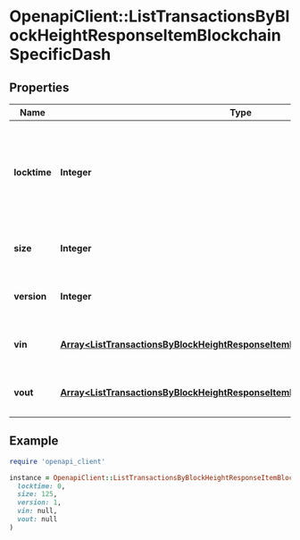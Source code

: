 # OpenapiClient::ListTransactionsByBlockHeightResponseItemBlockchainSpecificDash

## Properties

| Name | Type | Description | Notes |
| ---- | ---- | ----------- | ----- |
| **locktime** | **Integer** | Represents the time at which a particular transaction can be added to the blockchain. |  |
| **size** | **Integer** | Represents the total size of this transaction. |  |
| **version** | **Integer** | Represents transaction version number. |  |
| **vin** | [**Array&lt;ListTransactionsByBlockHeightResponseItemBlockchainSpecificDashVin&gt;**](ListTransactionsByBlockHeightResponseItemBlockchainSpecificDashVin.md) | Represents the transaction inputs. |  |
| **vout** | [**Array&lt;ListTransactionsByBlockHeightResponseItemBlockchainSpecificDashVout&gt;**](ListTransactionsByBlockHeightResponseItemBlockchainSpecificDashVout.md) | Represents the transaction outputs. |  |

## Example

```ruby
require 'openapi_client'

instance = OpenapiClient::ListTransactionsByBlockHeightResponseItemBlockchainSpecificDash.new(
  locktime: 0,
  size: 125,
  version: 1,
  vin: null,
  vout: null
)
```

